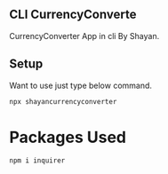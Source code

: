 ## CLI CurrencyConverte  ##

CurrencyConverter App in cli By Shayan.

## Setup
Want to use just type below command.
```bash
npx shayancurrencyconverter
```

# Packages Used
```bash
npm i inquirer
```